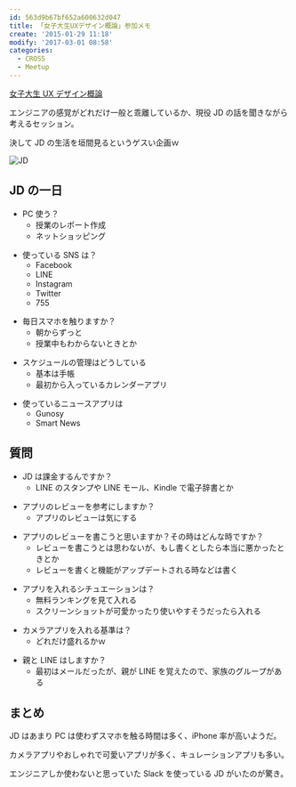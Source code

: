 ```yaml
---
id: 563d9b67bf652a600632d047
title: 「女子大生UXデザイン概論」参加メモ
create: '2015-01-29 11:18'
modify: '2017-03-01 08:58'
categories:
  - CROSS
  - Meetup
---
```


[女子大生 UX デザイン概論](http://2015.cross-party.com/program/b1)

エンジニアの感覚がどれだけ一般と乖離しているか、現役 JD の話を聞きながら考えるセッション。

決して JD の生活を垣間見るというゲスい企画ｗ

![JD](/images/2015/01/29/0003.png)

<!-- more -->

## JD の一日

- PC 使う？
  - 授業のレポート作成
  - ネットショッピング

* 使っている SNS は？
  - Facebook
  - LINE
  - Instagram
  - Twitter
  - 755

- 毎日スマホを触りますか？
  - 朝からずっと
  - 授業中もわからないときとか

* スケジュールの管理はどうしている
  - 基本は手帳
  - 最初から入っているカレンダーアプリ

- 使っているニュースアプリは
  - Gunosy
  - Smart News

## 質問

- JD は課金するんですか？
  - LINE のスタンプや LINE モール、Kindle で電子辞書とか

* アプリのレビューを参考にしますか？
  - アプリのレビューは気にする

- アプリのレビューを書こうと思いますか？その時はどんな時ですか？
  - レビューを書こうとは思わないが、もし書くとしたら本当に悪かったときとか
  - レビューを書くと機能がアップデートされる時などは書く

* アプリを入れるシチュエーションは？
  - 無料ランキングを見て入れる
  - スクリーンショットが可愛かったり使いやすそうだったら入れる

- カメラアプリを入れる基準は？
  - どれだけ盛れるかｗ

* 親と LINE はしますか？
  - 最初はメールだったが、親が LINE を覚えたので、家族のグループがある

## まとめ

JD はあまり PC は使わずスマホを触る時間は多く、iPhone 率が高いようだ。

カメラアプリやおしゃれで可愛いアプリが多く、キュレーションアプリも多い。

エンジニアしか使わないと思っていた Slack を使っている JD がいたのが驚き。
